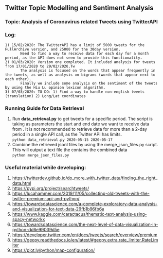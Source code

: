 ## Twitter Topic Modelling and Sentiment Analysis

### Topic: Analysis of Coronavirus related Tweets using TwitterAPI

### Log:
    1) 15/02/2020: The TwitterAPI has a limit of 5000 tweets for the FullArchive version, and 25000 for the 30day version.
		   Need to find a way to receive data for each day for a month period, as the API does not seem to provide this functionality.
    2) 01/03/2020: Version one completed. It included analysis for tweets from 17/01/2020 to 29/02/2020.Tw
		   The analysis is focused on the words that appear frequently in the tweets, as well as analysis on bigrams (words that appear next to each other).
		   Finally we include some analysis on the sentiment of the tweets by using the Hiu Lu opinion lexicon algorithm.
    3) 07/03/2020: TO DO: 1) Find a way to handle non-english tweets (translation) 2) Long/Lat coordinates 


### Running Guide for Data Retrieval
1. Run **data_retrieval.py** to get tweets for a specific period. The script is taking as parameters the start and end date we want to receive data from . It is not recommended to retrieve data for more than a 2-day period in a single API call, as the Twitter API has limits.<br/>
	`python data_retrieval.py 2020-05-15 2020-05-17`
2. Combine the retrieved jsonl files by using the merge_json_files.py script. This will output a text file the contains the combined data<br/>
	`python merge_json_files.py`

### Useful material while developing:
1) https://twitterdev.github.io/do_more_with_twitter_data/finding_the_right_data.html
2) https://pypi.org/project/searchtweets/
3) https://lucahammer.com/2019/11/05/collecting-old-tweets-with-the-twitter-premium-api-and-python/
4) https://towardsdatascience.com/a-complete-exploratory-data-analysis-and-visualization-for-text-data-29fb1b96fb6a
5) https://www.kaggle.com/caractacus/thematic-text-analysis-using-spacy-networkx
6) https://towardsdatascience.com/the-next-level-of-data-visualization-in-python-dd6e99039d5e
7) https://developer.twitter.com/en/docs/tweets/search/overview/premium
8) https://geopy.readthedocs.io/en/latest/#geopy.extra.rate_limiter.RateLimiter
9) https://plot.ly/python/map-configuration/
